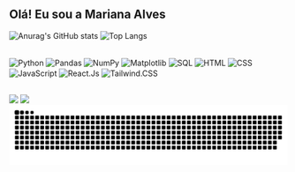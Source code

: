 ## Olá! Eu sou a Mariana Alves 

![Anurag's GitHub stats](https://github-readme-stats.vercel.app/api?username=mzayles&show_icons=true&theme=radical)
![Top Langs](https://github-readme-stats.vercel.app/api/top-langs/?username=mzayles&layout=compact&icons=true&theme=radical)

<div style="display: inline_block"><br>
  <img align="center" alt="Python" height="45" width="45" src="https://cdn.jsdelivr.net/gh/devicons/devicon@latest/icons/python/python-original.svg">
  <img align="center" alt="Pandas" height="45" width="45" src="https://cdn.jsdelivr.net/gh/devicons/devicon@latest/icons/pandas/pandas-original.svg">
  <img align="center" alt="NumPy" height="45" width="45" src="https://cdn.jsdelivr.net/gh/devicons/devicon@latest/icons/numpy/numpy-original.svg">
  <img align="center" alt="Matplotlib" height="45" width="50" src="https://cdn.jsdelivr.net/gh/devicons/devicon@latest/icons/matplotlib/matplotlib-plain-wordmark.svg">
  <img align="center" alt="SQL" height="45" width="45" src="https://cdn.jsdelivr.net/gh/devicons/devicon@latest/icons/mysql/mysql-original.svg">
  <img align="center" alt="HTML" height="45" width="45" src="https://cdn.jsdelivr.net/gh/devicons/devicon@latest/icons/html5/html5-original.svg">
  <img align="center" alt="CSS" height="45" width="45" src="https://cdn.jsdelivr.net/gh/devicons/devicon@latest/icons/css3/css3-original.svg">
  <img align="center" alt="JavaScript" height="45" width="45" src="https://cdn.jsdelivr.net/gh/devicons/devicon@latest/icons/javascript/javascript-plain.svg">
  <img align="center" alt="React.Js" height="45" width="45" src="https://cdn.jsdelivr.net/gh/devicons/devicon@latest/icons/react/react-original.svg">
  <img align="center" alt="Tailwind.CSS" height="45" width="45" src="https://cdn.jsdelivr.net/gh/devicons/devicon@latest/icons/tailwindcss/tailwindcss-original.svg">
</div>

##

<div>
  <a href = "mailto:marianasdev@gmail.com"><img src="https://img.shields.io/badge/-Gmail-%23333?style=for-the-badge&logo=gmail&logoColor=white" target="_blank"></a>
  <a href="https://www.linkedin.com/in/imariana-alves/" target="_blank"><img src="https://img.shields.io/badge/-LinkedIn-%230077B5?style=for-the-badge&logo=linkedin&logoColor=white" target="_blank"></a> 
</div>

<picture align="center">
  <source media="(prefers-color-scheme: dark)" srcset="https://raw.githubusercontent.com/mzayles/mzayles/output/github-contribution-grid-snake-dark.svg">
  <source media="(prefers-color-scheme: light)" srcset="https://raw.githubusercontent.com/mzayles/mzayles/output/github-contribution-grid-snake-dark.svg">
  <img align="center" alt="github contribution grid snake animation" src="https://raw.githubusercontent.com/mari4souza/mari4souza/output/github-contribution-grid-snake.svg">
</picture>
